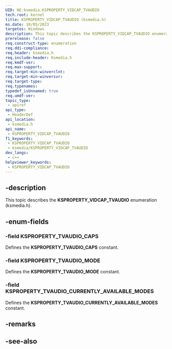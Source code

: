 ```yaml
---
UID: NE:ksmedia.KSPROPERTY_VIDCAP_TVAUDIO
tech.root: kernel
title: KSPROPERTY_VIDCAP_TVAUDIO (ksmedia.h)
ms.date: 10/05/2023
targetos: Windows
description: This topic describes the KSPROPERTY_VIDCAP_TVAUDIO enumeration (ksmedia.h).
prerelease: false
req.construct-type: enumeration
req.ddi-compliance: 
req.header: ksmedia.h
req.include-header: Ksmedia.h
req.kmdf-ver: 
req.max-support: 
req.target-min-winverclnt: 
req.target-min-winversvr: 
req.target-type: 
req.typenames: 
typedef_isUnnamed: true
req.umdf-ver: 
topic_type:
 - apiref
api_type:
 - HeaderDef
api_location:
 - ksmedia.h
api_name:
 - KSPROPERTY_VIDCAP_TVAUDIO
f1_keywords:
 - KSPROPERTY_VIDCAP_TVAUDIO
 - ksmedia/KSPROPERTY_VIDCAP_TVAUDIO
dev_langs:
 - c++
helpviewer_keywords:
 - KSPROPERTY_VIDCAP_TVAUDIO
---
```


## -description

This topic describes the **KSPROPERTY_VIDCAP_TVAUDIO** enumeration (ksmedia.h).

## -enum-fields

### -field KSPROPERTY_TVAUDIO_CAPS

Defines the **KSPROPERTY_TVAUDIO_CAPS** constant.

### -field KSPROPERTY_TVAUDIO_MODE

Defines the **KSPROPERTY_TVAUDIO_MODE** constant.

### -field KSPROPERTY_TVAUDIO_CURRENTLY_AVAILABLE_MODES

Defines the **KSPROPERTY_TVAUDIO_CURRENTLY_AVAILABLE_MODES** constant.

## -remarks

## -see-also
